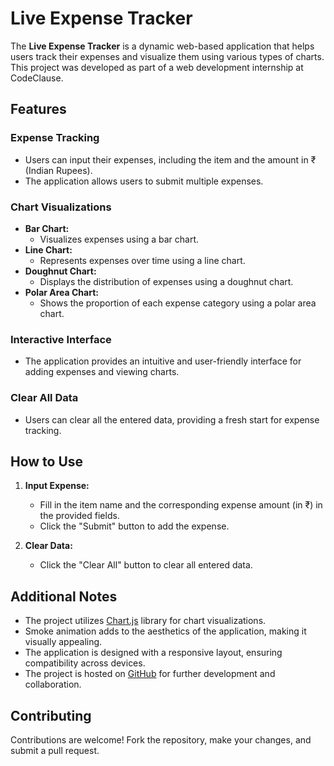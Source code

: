 # Live Expense Tracker

The **Live Expense Tracker** is a dynamic web-based application that helps users track their expenses and visualize them using various types of charts. This project was developed as part of a web development internship at CodeClause.

## Features

### Expense Tracking
- Users can input their expenses, including the item and the amount in ₹ (Indian Rupees).
- The application allows users to submit multiple expenses.

### Chart Visualizations
- **Bar Chart:**
  - Visualizes expenses using a bar chart.
- **Line Chart:**
  - Represents expenses over time using a line chart.
- **Doughnut Chart:**
  - Displays the distribution of expenses using a doughnut chart.
- **Polar Area Chart:**
  - Shows the proportion of each expense category using a polar area chart.

### Interactive Interface
- The application provides an intuitive and user-friendly interface for adding expenses and viewing charts.

### Clear All Data
- Users can clear all the entered data, providing a fresh start for expense tracking.

## How to Use

1. **Input Expense:**
   - Fill in the item name and the corresponding expense amount (in ₹) in the provided fields.
   - Click the "Submit" button to add the expense.

2. **Clear Data:**
   - Click the "Clear All" button to clear all entered data.

## Additional Notes

- The project utilizes [Chart.js](https://www.chartjs.org/) library for chart visualizations.
- Smoke animation adds to the aesthetics of the application, making it visually appealing.
- The application is designed with a responsive layout, ensuring compatibility across devices.
- The project is hosted on [GitHub](https://github.com/shubhang1238/CodeClauseInternship_Text_Editor) for further development and collaboration.

## Contributing

Contributions are welcome! Fork the repository, make your changes, and submit a pull request.
